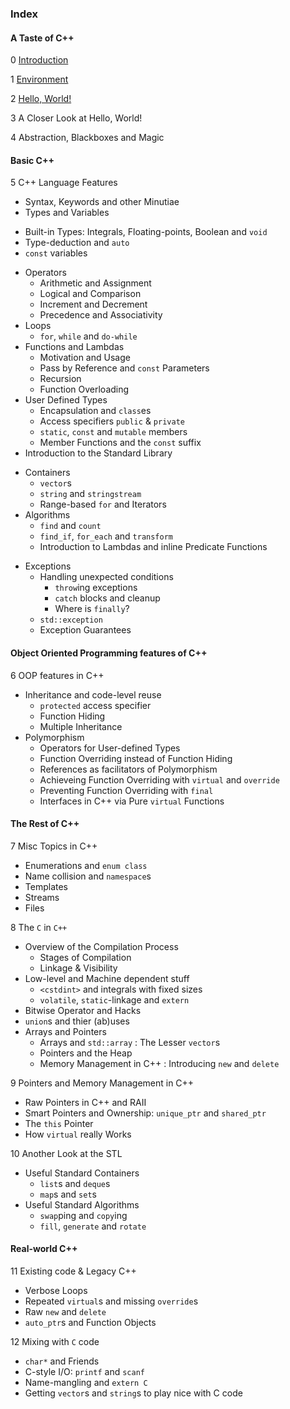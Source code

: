 ### Index

#### A Taste of C++

0 [Introduction](contents/0_Introduction.md)

1 [Environment](contents/1_Environment.md)

2 [Hello, World!](contents/2_Hello_World.md)

3 A Closer Look at Hello, World!

4 Abstraction, Blackboxes and Magic

#### Basic C++

5 C++ Language Features
  * Syntax, Keywords and other Minutiae
  * Types and Variables
   - Built-in Types: Integrals, Floating-points, Boolean and `void`
   - Type-deduction and `auto`
   - `const` variables
  * Operators
	- Arithmetic and Assignment
	- Logical and Comparison
	- Increment and Decrement
	- Precedence and Associativity
  * Loops
	- `for`, `while` and `do-while`
  * Functions and Lambdas
	- Motivation and Usage
	- Pass by Reference and `const` Parameters
	- Recursion
	- Function Overloading
 * User Defined Types
   - Encapsulation and `class`es
   - Access specifiers `public` & `private`
   - `static`, `const` and `mutable` members
   - Member Functions and the `const` suffix
  * Introduction to the Standard Library
  - Containers
	- `vector`s
	- `string` and `stringstream`
	- Range-based `for` and Iterators
  - Algorithms
	- `find` and `count`
	- `find_if`, `for_each` and `transform`
	- Introduction to Lambdas and inline Predicate Functions
  * Exceptions
	- Handling unexpected conditions
		- `throw`ing exceptions
		- `catch` blocks and cleanup
		- Where is `finally`?
	- `std::exception`
	- Exception Guarantees

#### Object Oriented Programming features of C++

6 OOP features in C++
  * Inheritance and code-level reuse
	- `protected` access specifier
	- Function Hiding
	- Multiple Inheritance
  * Polymorphism
	- Operators for User-defined Types
	- Function Overriding instead of Function Hiding
	- References as facilitators of Polymorphism
	- Achieveing Function Overriding with `virtual` and `override`
	- Preventing Function Overriding with `final`
	- Interfaces in C++ via Pure `virtual` Functions

#### The Rest of C++

7 Misc Topics in C++
  * Enumerations and `enum class`
  * Name collision and `namespace`s
  * Templates
  * Streams
  * Files

8 The `C` in `C++`
  * Overview of the Compilation Process
	- Stages of Compilation
	- Linkage & Visibility
  * Low-level and Machine dependent stuff
	- `<cstdint>` and integrals with fixed sizes
	- `volatile`, `static`-linkage and `extern`
  * Bitwise Operator and Hacks
  * `union`s and thier (ab)uses 
  * Arrays and Pointers
	- Arrays and `std::array` : The Lesser `vector`s
	- Pointers and the Heap 
	- Memory Management in C++ : Introducing `new` and `delete`

9 Pointers and Memory Management in C++
  * Raw Pointers in C++ and RAII
  * Smart Pointers and Ownership: `unique_ptr` and `shared_ptr`
  * The `this` Pointer
  * How `virtual` really Works
 
10 Another Look at the STL
  * Useful Standard Containers
	- `list`s and `deque`s
	- `map`s and `set`s
  * Useful Standard Algorithms
	- `swap`ping and `copy`ing
	- `fill`, `generate` and `rotate`

#### Real-world C++

11 Existing code & Legacy C++
  * Verbose Loops
  * Repeated `virtual`s and missing `override`s
  * Raw `new` and `delete`
  * `auto_ptr`s and Function Objects
  
12 Mixing with `C` code
  * `char*` and Friends
  * C-style I/O: `printf` and `scanf`
  * Name-mangling and `extern C`
  * Getting `vector`s and `string`s to play nice with C code
